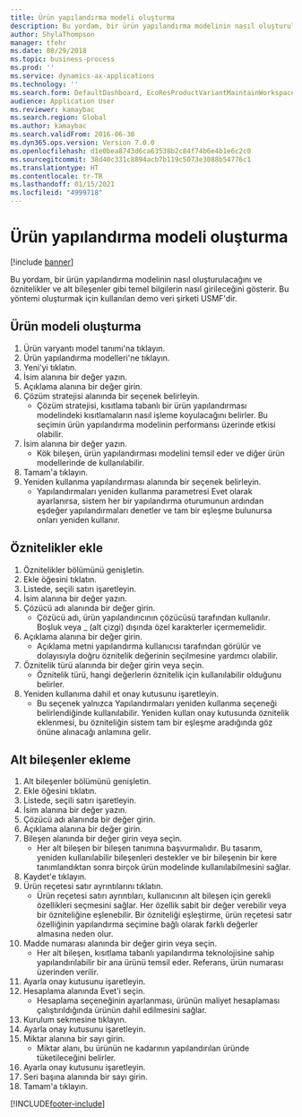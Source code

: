 ```yaml
---
title: Ürün yapılandırma modeli oluşturma
description: Bu yordam, bir ürün yapılandırma modelinin nasıl oluşturulacağını ve öznitelikler ve alt bileşenler gibi temel bilgilerin nasıl girileceğini gösterir.
author: ShylaThompson
manager: tfehr
ms.date: 08/29/2018
ms.topic: business-process
ms.prod: ''
ms.service: dynamics-ax-applications
ms.technology: ''
ms.search.form: DefaultDashboard, EcoResProductVariantMaintainWorkspace, PCProductConfigurationModelListPage, PCCreateProductConfigurationModel, PCProductConfigurationModelDetails, PCBOMLineDetails
audience: Application User
ms.reviewer: kamaybac
ms.search.region: Global
ms.author: kamaybac
ms.search.validFrom: 2016-06-30
ms.dyn365.ops.version: Version 7.0.0
ms.openlocfilehash: d1e0bea8743d6ca63538b2c84f74b6e4b1e6c2c0
ms.sourcegitcommit: 38d40c331c8894acb7b119c5073e3088b54776c1
ms.translationtype: HT
ms.contentlocale: tr-TR
ms.lasthandoff: 01/15/2021
ms.locfileid: "4999718"
---
```

# <a name="create-a-product-configuration-model"></a>Ürün yapılandırma modeli oluşturma

[!include [banner](../../includes/banner.md)]

Bu yordam, bir ürün yapılandırma modelinin nasıl oluşturulacağını ve öznitelikler ve alt bileşenler gibi temel bilgilerin nasıl girileceğini gösterir. Bu yöntemi oluşturmak için kullanılan demo veri şirketi USMF'dir.


## <a name="create-a-product-model"></a>Ürün modeli oluşturma
1. Ürün varyantı model tanımı'na tıklayın.
2. Ürün yapılandırma modelleri'ne tıklayın.
3. Yeni'yi tıklatın.
4. İsim alanına bir değer yazın.
5. Açıklama alanına bir değer girin.
6. Çözüm stratejisi alanında bir seçenek belirleyin.
    * Çözüm stratejisi, kısıtlama tabanlı bir ürün yapılandırması modelindeki kısıtlamaların nasıl işleme koyulacağını belirler. Bu seçimin ürün yapılandırma modelinin performansı üzerinde etkisi olabilir.  
7. İsim alanına bir değer yazın.
    * Kök bileşen, ürün yapılandırması modelini temsil eder ve diğer ürün modellerinde de kullanılabilir.  
8. Tamam'a tıklayın.
9. Yeniden kullanma yapılandırması alanında bir seçenek belirleyin.
    * Yapılandırmaları yeniden kullanma parametresi Evet olarak ayarlanırsa, sistem her bir yapılandırma oturumunun ardından eşdeğer yapılandırmaları denetler ve tam bir eşleşme bulunursa onları yeniden kullanır.  

## <a name="add-attributes"></a>Öznitelikler ekle
1. Öznitelikler bölümünü genişletin.
2. Ekle öğesini tıklatın.
3. Listede, seçili satırı işaretleyin.
4. İsim alanına bir değer yazın.
5. Çözücü adı alanında bir değer girin.
    * Çözücü adı, ürün yapılandırıcının çözücüsü tarafından kullanılır. Boşluk veya _ (alt çizgi) dışında özel karakterler içermemelidir.  
6. Açıklama alanına bir değer girin.
    * Açıklama metni yapılandırma kullanıcısı tarafından görülür ve dolayısıyla doğru öznitelik değerinin seçilmesine yardımcı olabilir.  
7. Öznitelik türü alanında bir değer girin veya seçin.
    * Öznitelik türü, hangi değerlerin öznitelik için kullanılabilir olduğunu belirler.  
8. Yeniden kullanıma dahil et onay kutusunu işaretleyin.
    * Bu seçenek yalnızca Yapılandırmaları yeniden kullanma seçeneği belirlendiğinde kullanılabilir. Yeniden kullan onay kutusunda öznitelik eklenmesi, bu özniteliğin sistem tam bir eşleşme aradığında göz önüne alınacağı anlamına gelir.  

## <a name="add-subcomponents"></a>Alt bileşenler ekleme
1. Alt bileşenler bölümünü genişletin.
2. Ekle öğesini tıklatın.
3. Listede, seçili satırı işaretleyin.
4. İsim alanına bir değer yazın.
5. Çözücü adı alanında bir değer girin.
6. Açıklama alanına bir değer girin.
7. Bileşen alanında bir değer girin veya seçin.
    * Her alt bileşen bir bileşen tanımına başvurmalıdır. Bu tasarım, yeniden kullanılabilir bileşenleri destekler ve bir bileşenin bir kere tanımlandıktan sonra birçok ürün modelinde kullanılabilmesini sağlar.  
8. Kaydet'e tıklayın.
9. Ürün reçetesi satır ayrıntılarını tıklatın.
    * Ürün reçetesi satırı ayrıntıları, kullanıcının alt bileşen için gerekli özellikleri seçmesini sağlar. Her özellik sabit bir değer verebilir veya bir özniteliğine eşlenebilir. Bir özniteliği eşleştirme, ürün reçetesi satır özelliğinin yapılandırma seçimine bağlı olarak farklı değerler almasına neden olur.  
10. Madde numarası alanında bir değer girin veya seçin.
    * Her alt bileşen, kısıtlama tabanlı yapılandırma teknolojisine sahip yapılandırılabilir bir ana ürünü temsil eder. Referans, ürün numarası üzerinden verilir.  
11. Ayarla onay kutusunu işaretleyin.
12. Hesaplama alanında Evet'i seçin.
    * Hesaplama seçeneğinin ayarlanması, ürünün maliyet hesaplaması çalıştırıldığında ürünün dahil edilmesini sağlar.  
13. Kurulum sekmesine tıklayın.
14. Ayarla onay kutusunu işaretleyin.
15. Miktar alanına bir sayı girin.
    * Miktar alanı, bu ürünün ne kadarının yapılandırılan üründe tüketileceğini belirler.  
16. Ayarla onay kutusunu işaretleyin.
17. Seri başına alanında bir sayı girin.
18. Tamam'a tıklayın.



[!INCLUDE[footer-include](../../../includes/footer-banner.md)]